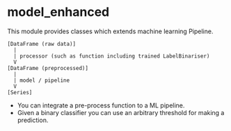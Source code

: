 # model_enhanced

This module provides classes which extends machine learning Pipeline.

    [DataFrame (raw data)]
      |
      | processor (such as function including trained LabelBinariser)
      V
    [DataFrame (preprocessed)]
      |
      | model / pipeline
      V
    [Series]

- You can integrate a pre-process function to a ML pipeline.
- Given a binary classifier you can use an arbitrary threshold for making a prediction.




